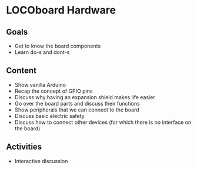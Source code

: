 # LOCOboard Hardware

## Goals

- Get to know the board components
- Learn do-s and dont-s

## Content

- Show vanilla Arduino
- Recap the concept of GPIO pins
- Discuss why having an expansion shield makes life easier
- Go over the board parts and discuss their functions
- Show peripherals that we can connect to the board
- Discuss basic electric safety
- Discuss how to connect other devices (for which there is no interface on the board)

## Activities

- Interactive discussion